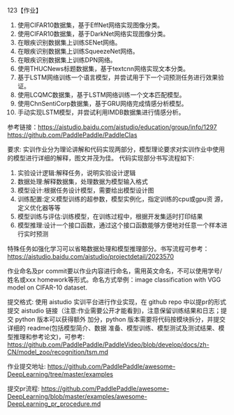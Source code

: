 123【作业】
1.	使用CIFAR10数据集，基于EffNet网络实现图像分类。
2.	使用CIFAR10数据集，基于DarkNet网络实现图像分类。
3.	在眼疾识别数据集上训练SENet网络。
4.	在眼疾识别数据集上训练SqueezeNet网络。
5.	在眼疾识别数据集上训练DPN网络。
6.	使用THUCNews标题数据集，基于textcnn网络实现文本分类。
7.	基于LSTM网络训练一个语言模型，并尝试用于下一个词预测任务进行效果验证。
8.	使用LCQMC数据集，基于LSTM网络训练一个文本匹配模型。
9.	使用ChnSentiCorp数据集，基于GRU网络完成情感分析模型。
10.	手动实现LSTM模型，并尝试利用IMDB数据集进行情感分析。

参考链接：https://aistudio.baidu.com/aistudio/education/group/info/1297
https://github.com/PaddlePaddle/PaddleClas


要求:
实训作业分为理论讲解和代码实现两部分，模型理论要求对实训作业中使用的模型进行详细的解释，图文并茂为佳。 
代码实现部分书写流程如下:
1.	实验设计逻辑:解释任务，说明实验设计逻辑 
2.	数据处理:解释数据集，处理数据为模型输入格式 
3.	模型设计:根据任务设计模型，需要给出模型设计图 
4.	训练配置:定义模型训练的超参数，模型实例化，指定训练的cpu或gpu资 源，定义优化器等等 
5.	模型训练与评估:训练模型，在训练过程中，根据开发集适时打印结果 
6.	模型推理:设计一个接口函数，通过这个接口函数能够方便地对任意一个样本进行实时预测 

特殊任务如强化学习可以省略数据处理和模型推理部分。书写流程可参考：https://aistudio.baidu.com/aistudio/projectdetail/2023570

作业命名及pr commit要以作业内容进行命名，需用英文命名，不可以使用学号/姓名或xxx homework等形式。命名方式举例：image classification with VGG model on CIFAR-10 dataset.

提交格式:
使用 aistudio 实训平台进行作业实现，在 github repo 中以提pr的形式提交 aistudio 链接（注意:作业需要公开才能看到)，注意保留训练结果和日志；提交 python 版本可以获得额外 加分，python 版本需要将代码按模块拆分，并提交详细的 readme(包括模型简介、数据 准备、模型训练、模型测试及测试结果、模型推理和参考论文)，可参考: https://github.com/PaddlePaddle/PaddleVideo/blob/develop/docs/zh-CN/model_zoo/recognition/tsm.md

作业提交地址:
https://github.com/PaddlePaddle/awesome-DeepLearning/tree/master/examples

提交pr流程:
https://github.com/PaddlePaddle/awesome-DeepLearning/blob/master/examples/awesome-DeepLearning_pr_procedure.md


